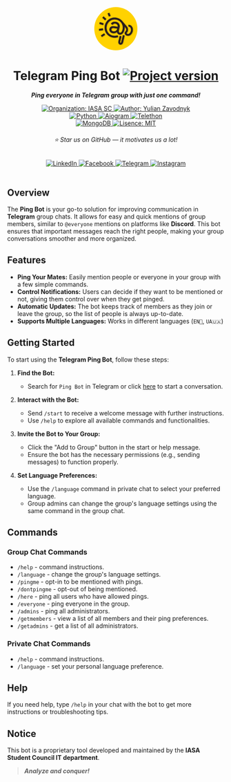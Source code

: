 <div align="center">
   <a href="https://t.me/group_mate_ping_bot">
      <img width="100px" alt="Ping Bot Logo" src="assets/ping_bot_logo.jpg" style="border-radius: 50%;">
   </a>
   <h1>Telegram Ping Bot
      <a href="https://github.com/IASAStudentCouncil/telegram-group-ping-bot">
         <img alt="Project version" src="https://img.shields.io/badge/v0.6-941C2F"/>
       </a>
   </h1>
</div>
<div align="center">

***Ping everyone in Telegram group with just one command!***

<div align="center">
   <a href="https://github.com/IASAStudentCouncil">
      <img alt="Organization: IASA SC" src="https://img.shields.io/badge/organization-IASA_SC-E28413"/>
    </a>
   <a href="https://github.com/yulianzavodnyk">
      <img alt="Author: Yulian Zavodnyk" src="https://img.shields.io/badge/author-Yulian_Zavodnyk-0C0C0C"/>
    </a>
</div>
<div align="center">
   <a href="https://www.python.org/">
      <img alt="Python" src="https://img.shields.io/badge/language-python-blue"/>
    </a>
   <a href="https://docs.aiogram.dev/en/latest/">
      <img alt="Aiogram" src="https://img.shields.io/badge/aiogram-3.12.0-0D3B66"/>
    </a>
   <a href="https://docs.telethon.dev/en/stable/">
      <img alt="Telethon" src="https://img.shields.io/badge/telethon-1.36.0-0D3B66"/>
    </a>
   <div align="center">
      <a href="https://www.mongodb.com/docs/manual/">
         <img alt="MongoDB" src="https://img.shields.io/badge/database-mongodb-02641B"/>
       </a>
      <a href="https://github.com/IASAStudentCouncil/telegram-group-ping-bot/blob/main/LICENSE">
         <img alt="Lisence: MIT" src="https://img.shields.io/badge/license-MIT-5F0A87"/>
       </a>
   </div>
   <h6>⭐ Star us on GitHub — it motivates us a lot!</h6>
   <div align="center">
      <a href="https://www.linkedin.com/company/iasa-sc">
         <img alt="LinkedIn" src="https://img.shields.io/badge/Follow-405DE6?logo=linkedin&logoColor=white"/>
       </a>
      <a href="https://www.facebook.com/studrada.iasa/">
         <img alt="Facebook" src="https://img.shields.io/badge/Follow-1877F2?logo=facebook&logoColor=white"/>
       </a>
      <a href="https://t.me/IASA_Student_Council">
         <img alt="Telegram" src="https://img.shields.io/badge/Follow-C13584?logo=instagram&logoColor=white"/>
       </a>
      <a href="https://instagram.com/studrada_iasa">
         <img alt="Instagram" src="https://img.shields.io/badge/Follow-0088CC?logo=telegram&logoColor=white"/>
       </a>
   </div>
</div>
</div>
<br/>

## Overview
The **Ping Bot** is your go-to solution for improving communication in **Telegram** group chats. 
It allows for easy and quick mentions of group members, similar to `@everyone` mentions on platforms like **Discord**. 
This bot ensures that important messages reach the right people, making your group conversations smoother and more organized.

## Features
- **Ping Your Mates:** Easily mention people or everyone in your group with a few simple commands.
- **Control Notifications:** Users can decide if they want to be mentioned or not, giving them control over when they get pinged.
- **Automatic Updates:** The bot keeps track of members as they join or leave the group, so the list of people is always up-to-date.
- **Supports Multiple Languages:** Works in different languages (`EN🏴󠁧󠁢󠁥󠁮󠁧󠁿`, `UA🇺🇦`)

## Getting Started
To start using the **Telegram Ping Bot**, follow these steps:

1. **Find the Bot:**
   - Search for `Ping Bot` in Telegram or click [here](https://t.me/group_mate_ping_bot) to start a conversation.

2. **Interact with the Bot:**
   - Send `/start` to receive a welcome message with further instructions.
   - Use `/help` to explore all available commands and functionalities.

3. **Invite the Bot to Your Group:**
   - Click the "Add to Group" button in the start or help message.
   - Ensure the bot has the necessary permissions (e.g., sending messages) to function properly.

4. **Set Language Preferences:**
   - Use the `/language` command in private chat to select your preferred language.
   - Group admins can change the group's language settings using the same command in the group chat.

## Commands

### Group Chat Commands
- `/help` - command instructions.
- `/language` - change the group's language settings.
- `/pingme` - opt-in to be mentioned with pings.
- `/dontpingme` - opt-out of being mentioned.
- `/here` - ping all users who have allowed pings.
- `/everyone` - ping everyone in the group.
- `/admins` - ping all administrators.
- `/getmembers` - view a list of all members and their ping preferences.
- `/getadmins` - get a list of all administrators.

### Private Chat Commands
- `/help` - command instructions.
- `/language` - set your personal language preference.

## Help
If you need help, type `/help` in your chat with the bot to get more instructions or troubleshooting tips.

## Notice
This bot is a proprietary tool developed and maintained by the **IASA Student Council IT department**.

> ***Analyze and conquer!***